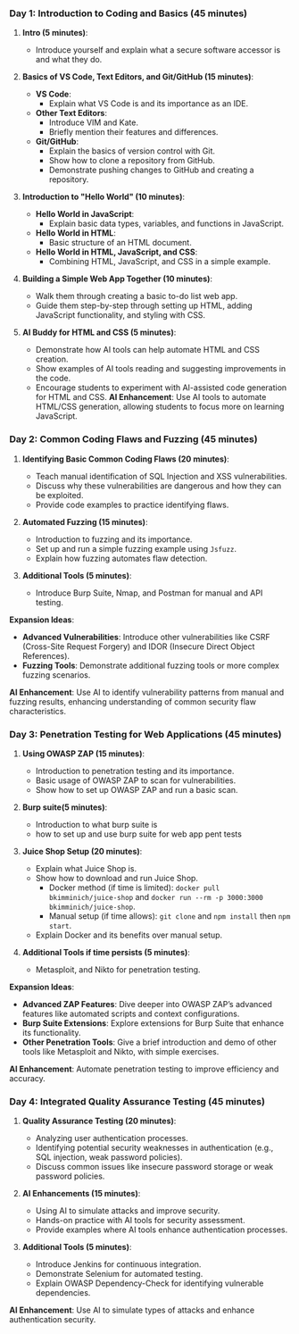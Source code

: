 ### Day 1: Introduction to Coding and Basics (45 minutes)

1. **Intro (5 minutes)**:
    
    - Introduce yourself and explain what a secure software accessor is and what they do.
2. **Basics of VS Code, Text Editors, and Git/GitHub (15 minutes)**:
    
    - **VS Code**:
        - Explain what VS Code is and its importance as an IDE.
    - **Other Text Editors**:
        - Introduce VIM and Kate.
        - Briefly mention their features and differences.
    - **Git/GitHub**:
        - Explain the basics of version control with Git.
        - Show how to clone a repository from GitHub.
        - Demonstrate pushing changes to GitHub and creating a repository.
3. **Introduction to "Hello World" (10 minutes)**:
    
    - **Hello World in JavaScript**:
        - Explain basic data types, variables, and functions in JavaScript.
    - **Hello World in HTML**:
        - Basic structure of an HTML document.
    - **Hello World in HTML, JavaScript, and CSS**:
        - Combining HTML, JavaScript, and CSS in a simple example.
4. **Building a Simple Web App Together (10 minutes)**:
    
    - Walk them through creating a basic to-do list web app.
    - Guide them step-by-step through setting up HTML, adding JavaScript functionality, and styling with CSS.
5. **AI Buddy for HTML and CSS (5 minutes)**:
    
    - Demonstrate how AI tools can help automate HTML and CSS creation.
    - Show examples of AI tools reading and suggesting improvements in the code.
    - Encourage students to experiment with AI-assisted code generation for HTML and CSS.
**AI Enhancement**: Use AI tools to automate HTML/CSS generation, allowing students to focus more on learning JavaScript.

### Day 2: Common Coding Flaws and Fuzzing (45 minutes)

1. **Identifying Basic Common Coding Flaws (20 minutes)**:
    
    - Teach manual identification of SQL Injection and XSS vulnerabilities.
    - Discuss why these vulnerabilities are dangerous and how they can be exploited.
    - Provide code examples to practice identifying flaws.
2. **Automated Fuzzing (15 minutes)**:
    
    - Introduction to fuzzing and its importance.
    - Set up and run a simple fuzzing example using `Jsfuzz`.
    - Explain how fuzzing automates flaw detection.
3. **Additional Tools (5 minutes)**:
    
    - Introduce Burp Suite, Nmap, and Postman for manual and API testing.

**Expansion Ideas**:

- **Advanced Vulnerabilities**: Introduce other vulnerabilities like CSRF (Cross-Site Request Forgery) and IDOR (Insecure Direct Object References).
- **Fuzzing Tools**: Demonstrate additional fuzzing tools or more complex fuzzing scenarios.

**AI Enhancement**: Use AI to identify vulnerability patterns from manual and fuzzing results, enhancing understanding of common security flaw characteristics.

### Day 3: Penetration Testing for Web Applications (45 minutes)

1. **Using OWASP ZAP (15 minutes)**:
    
    - Introduction to penetration testing and its importance.
    - Basic usage of OWASP ZAP to scan for vulnerabilities.
    - Show how to set up OWASP ZAP and run a basic scan.
2. **Burp suite(5 minutes)**: 
	- Introduction to what burp suite is
	- how to set up and use burp suite for web app pent tests
1. **Juice Shop Setup (20 minutes)**:
    
    - Explain what Juice Shop is.
    - Show how to download and run Juice Shop.
        - Docker method (if time is limited): `docker pull bkimminich/juice-shop` and `docker run --rm -p 3000:3000 bkimminich/juice-shop`.
        - Manual setup (if time allows): `git clone` and `npm install` then `npm start`.
    - Explain Docker and its benefits over manual setup.
3. **Additional Tools if time persists (5 minutes)**:
    
    -  Metasploit, and Nikto for penetration testing.

**Expansion Ideas**:

- **Advanced ZAP Features**: Dive deeper into OWASP ZAP’s advanced features like automated scripts and context configurations.
- **Burp Suite Extensions**: Explore extensions for Burp Suite that enhance its functionality.
- **Other Penetration Tools**: Give a brief introduction and demo of other tools like Metasploit and Nikto, with simple exercises.

**AI Enhancement**: Automate penetration testing to improve efficiency and accuracy.

### Day 4: Integrated Quality Assurance Testing (45 minutes)

1. **Quality Assurance Testing (20 minutes)**:
    
    - Analyzing user authentication processes.
    - Identifying potential security weaknesses in authentication (e.g., SQL injection, weak password policies).
    - Discuss common issues like insecure password storage or weak password policies.
2. **AI Enhancements (15 minutes)**:
    
    - Using AI to simulate attacks and improve security.
    - Hands-on practice with AI tools for security assessment.
    - Provide examples where AI tools enhance authentication processes.
3. **Additional Tools (5 minutes)**:
    
    - Introduce Jenkins for continuous integration.
    - Demonstrate Selenium for automated testing.
    - Explain OWASP Dependency-Check for identifying vulnerable dependencies.

**AI Enhancement**: Use AI to simulate types of attacks and enhance authentication security.